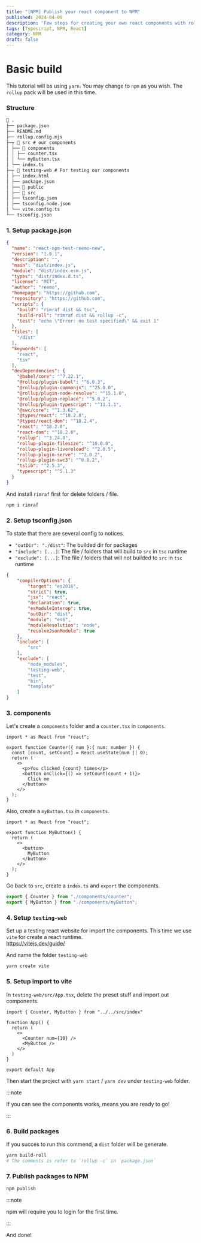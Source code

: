 ```yaml
---
title: "[NPM] Publish your react component to NPM" 
published: 2024-04-09
description: 'Few steps for creating your own react components with rollu.js, and publish to npm'
tags: [Typescript, NPM, React]
category: NPM
draft: false
---
```


# Basic build

This tutorial will bs using `yarn`. You may change to `npm` as you wish.
The `rollup` pack will be used in this time.

### Structure
```md 
📂 .
├── package.json     
├── README.md        
├── rollup.config.mjs
├─┬ 📂 src # our components  
│ ├── 📂 components 
│ │ ├── counter.tsx  
│ │ └── myButton.tsx
│ └── index.ts       
├─┬ 📂 testing-web # For testing our components  
│ ├── index.html     
│ ├── package.json   
│ ├── 📂 public      
│ ├── 📂 src
│ ├── tsconfig.json
│ ├── tsconfig.node.json
│ └── vite.config.ts
└── tsconfig.json
```

### 1. Setup package.json
```json title="package.json"
{
  "name": "react-npm-test-reemo-new",
  "version": "1.0.1",
  "description": "",
  "main": "dist/index.js",
  "module": "dist/index.esm.js",
  "types": "dist/index.d.ts",
  "license": "MIT",
  "author": "reemo",
  "homepage": "https://github.com",
  "repository": "https://github.com",
  "scripts": {
    "build": "rimraf dist && tsc",
    "build-roll": "rimraf dist && rollup -c",
    "test": "echo \"Error: no test specified\" && exit 1"
  },
  "files": [
    "/dist"
  ],
  "keywords": [
    "react",
    "tsx"
  ],
  "devDependencies": {
    "@babel/core": "^7.22.1",
    "@rollup/plugin-babel": "^6.0.3",
    "@rollup/plugin-commonjs": "^25.0.0",
    "@rollup/plugin-node-resolve": "^15.1.0",
    "@rollup/plugin-replace": "^5.0.2",
    "@rollup/plugin-typescript": "^11.1.1",
    "@swc/core": "^1.3.62",
    "@types/react": "^18.2.8",
    "@types/react-dom": "^18.2.4",
    "react": "^18.2.0",
    "react-dom": "^18.2.0",
    "rollup": "^3.24.0",
    "rollup-plugin-filesize": "^10.0.0",
    "rollup-plugin-livereload": "^2.0.5",
    "rollup-plugin-serve": "^2.0.2",
    "rollup-plugin-swc3": "^0.8.2",
    "tslib": "^2.5.3",
    "typescript": "^5.1.3"
  }
}
```

And install `rimraf` first for delete folders / file.
```bash
npm i rimraf
```

### 2. Setup tsconfig.json

To state that there are several config to notices.

- `"outDir": "./dist"`: The builded dir for packages
- `"include": [...]`: The file / folders that will build to `src` in `tsc` runtime
- `"exclude": [...]`: The file / folders that will not builded to `src` in `tsc` runtime

```json title="tsconfig.json"
{
    "compilerOptions": {
        "target": "es2016",
        "strict": true,
        "jsx": "react",
        "declaration": true,
        "esModuleInterop": true,
        "outDir": "dist",
        "module": "es6",
        "moduleResolution": "node",
        "resolveJsonModule": true
    },
    "include": [
        "src"
    ],
    "exclude": [
        "node_modules",
        "testing-web",
        "test",
        "bin",
        "template"
    ]
}
```

### 3. components

Let's create a `components` folder and a `counter.tsx` in `components`.

```tsx title="src/components/counter.tsx"
import * as React from "react";

export function Counter({ num }:{ num: number }) {
  const [count, setCount] = React.useState(num || 0);
  return (
    <>
      <p>You clicked {count} times</p>
      <button onClick={() => setCount(count + 1)}>
        Click me
      </button>
    </>
  );
}
```

Also, create a `myButton.tsx` in `components`.

```tsx title="src/components/myButton.tsx"
import * as React from "react";

export function MyButton() {
  return (
    <>
      <button>
        MyButton
      </button>
    </>
  );
}
```

Go back to `src`, create a `index.ts` and `export` the components.

```ts title="src/utils/index.ts"
export { Counter } from "./components/counter";
export { MyButton } from "./components/myButton";
```

### 4. Setup `testing-web`
Set up a testing react website for import the components. This time we use `vite` for create a react runtime.  
https://vitejs.dev/guide/   

And name the folder `testing-web`

```bash
yarn create vite
```

### 5. Setup import to vite
In `testing-web/src/App.tsx`, delete the preset stuff and import out components.
```tsx title="testing-web/src/App.tsx"
import { Counter, MyButton } from "../../src/index"

function App() {
  return (
    <>
      <Counter num={10} />
      <MyButton />
    </>
  )
}

export default App
```

Then start the project with `yarn start` / `yarn dev` under `testing-web` folder.

:::note

If you can see the components works, means you are ready to go!

:::


### 6. Build packages
If you succes to run this commend, a `dist` folder will be generate.
```bash
yarn build-roll
# The comments is refer to `rollup -c` in `package.json`
```

### 7. Publish packages to NPM
```bash
npm publish
```

:::note

npm will require you to login for the first time.

:::

And done!
